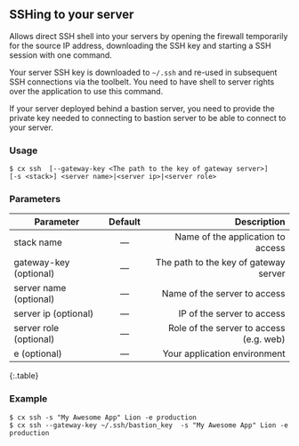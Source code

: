 
## SSHing to your server

Allows direct SSH shell into your servers by opening the firewall temporarily for the source IP address, downloading the SSH key and starting a SSH session with one command. 

Your server SSH key is downloaded to `~/.ssh` and re-used in subsequent SSH connections via the toolbelt. You need to have shell to server rights over the application to use this command.

If your server deployed behind a bastion server, you need to provide the private key needed to connecting to bastion server to be able to connect to your server.

### Usage

```shell
$ cx ssh  [--gateway-key <The path to the key of gateway server>]    [-s <stack>] <server name>|<server ip>|<server role>
```


### Parameters


|		Parameter 		   |	Default		|   Description    |
|--|:--:| ----:|
|stack name |		—		|Name of the application to access|
|gateway-key (optional)		   |		—		|The path to the key of gateway server|
|server name (optional) 	   | 	—		| Name of the server to access |
|server ip (optional)	 	   |	—	| IP of the server to access |
|server role (optional)	 	   |	—	| Role of the server to access (e.g. web) |
|e (optional) 	   |	—	| Your application environment|
{:.table}

### Example

```shell
$ cx ssh -s "My Awesome App" Lion -e production
$ cx ssh --gateway-key ~/.ssh/bastion_key  -s "My Awesome App" Lion -e production
```

